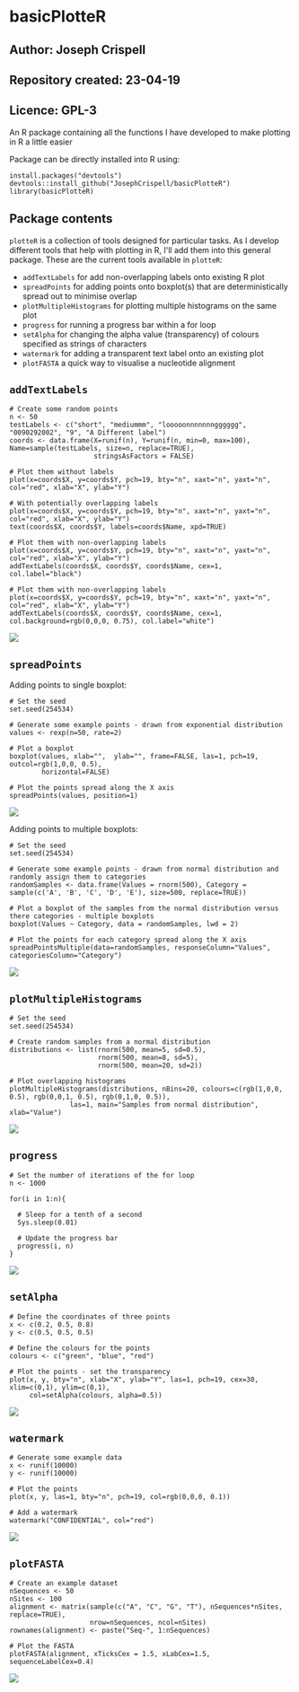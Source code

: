 # basicPlotteR
## Author: Joseph Crispell
## Repository created: 23-04-19
## Licence: GPL-3
An R package containing all the functions I have developed to make plotting in R a little easier

Package can be directly installed into R using:
```
install.packages("devtools")
devtools::install_github("JosephCrispell/basicPlotteR")
library(basicPlotteR)
```

## Package contents
`plotteR` is a collection of tools designed for particular tasks. As I develop different tools that help with plotting in R, I'll add them into this general package. These are the current tools available in `plotteR`:
- `addTextLabels` for add non-overlapping labels onto existing R plot
- `spreadPoints` for adding points onto boxplot(s) that are deterministically spread out to minimise overlap
- `plotMultipleHistograms` for plotting multiple histograms on the same plot
- `progress` for running a progress bar within a for loop
- `setAlpha` for changing the alpha value (transparency) of colours specified as strings of characters
- `watermark` for adding a transparent text label onto an existing plot
- `plotFASTA` a quick way to visualise a nucleotide alignment

## `addTextLabels`
```
# Create some random points
n <- 50
testLabels <- c("short", "mediummm", "looooonnnnnnngggggg", "0090292002", "9", "A Different label")
coords <- data.frame(X=runif(n), Y=runif(n, min=0, max=100), Name=sample(testLabels, size=n, replace=TRUE),
                     stringsAsFactors = FALSE)

# Plot them without labels
plot(x=coords$X, y=coords$Y, pch=19, bty="n", xaxt="n", yaxt="n", col="red", xlab="X", ylab="Y")

# With potentially overlapping labels
plot(x=coords$X, y=coords$Y, pch=19, bty="n", xaxt="n", yaxt="n", col="red", xlab="X", ylab="Y")
text(coords$X, coords$Y, labels=coords$Name, xpd=TRUE)

# Plot them with non-overlapping labels
plot(x=coords$X, y=coords$Y, pch=19, bty="n", xaxt="n", yaxt="n", col="red", xlab="X", ylab="Y")
addTextLabels(coords$X, coords$Y, coords$Name, cex=1, col.label="black")

# Plot them with non-overlapping labels
plot(x=coords$X, y=coords$Y, pch=19, bty="n", xaxt="n", yaxt="n", col="red", xlab="X", ylab="Y")
addTextLabels(coords$X, coords$Y, coords$Name, cex=1, col.background=rgb(0,0,0, 0.75), col.label="white")
```

![](ExampleImages/addTextLabels.gif)

## `spreadPoints`
Adding points to single boxplot:
```
# Set the seed
set.seed(254534)

# Generate some example points - drawn from exponential distribution
values <- rexp(n=50, rate=2)
 
# Plot a boxplot
boxplot(values, xlab="",  ylab="", frame=FALSE, las=1, pch=19, outcol=rgb(1,0,0, 0.5),
        horizontal=FALSE)
        
# Plot the points spread along the X axis
spreadPoints(values, position=1)
```

![](ExampleImages/spreadPoints_1.png)

Adding points to multiple boxplots:
```
# Set the seed
set.seed(254534)

# Generate some example points - drawn from normal distribution and randomly assign them to categories
randomSamples <- data.frame(Values = rnorm(500), Category = sample(c('A', 'B', 'C', 'D', 'E'), size=500, replace=TRUE))
 
# Plot a boxplot of the samples from the normal distribution versus there categories - multiple boxplots
boxplot(Values ~ Category, data = randomSamples, lwd = 2)
 
# Plot the points for each category spread along the X axis
spreadPointsMultiple(data=randomSamples, responseColumn="Values", categoriesColumn="Category")
```

![](ExampleImages/spreadPoints_2.png)

## `plotMultipleHistograms`
```
# Set the seed
set.seed(254534)

# Create random samples from a normal distribution
distributions <- list(rnorm(500, mean=5, sd=0.5), 
                      rnorm(500, mean=8, sd=5), 
                      rnorm(500, mean=20, sd=2))

# Plot overlapping histograms
plotMultipleHistograms(distributions, nBins=20, colours=c(rgb(1,0,0, 0.5), rgb(0,0,1, 0.5), rgb(0,1,0, 0.5)), 
		       las=1, main="Samples from normal distribution", xlab="Value")
```

![](ExampleImages/plotMultipleHistograms.png)

## `progress`
```
# Set the number of iterations of the for loop
n <- 1000

for(i in 1:n){
  
  # Sleep for a tenth of a second
  Sys.sleep(0.01)
  
  # Update the progress bar
  progress(i, n)
}
```

![](ExampleImages/progress.gif)

## `setAlpha`
```
# Define the coordinates of three points
x <- c(0.2, 0.5, 0.8)
y <- c(0.5, 0.5, 0.5)

# Define the colours for the points
colours <- c("green", "blue", "red")

# Plot the points - set the transparency
plot(x, y, bty="n", xlab="X", ylab="Y", las=1, pch=19, cex=30, xlim=c(0,1), ylim=c(0,1), 
     col=setAlpha(colours, alpha=0.5))
```

![](ExampleImages/setAlpha.png)

## `watermark`
```
# Generate some example data
x <- runif(10000)
y <- runif(10000)
 
# Plot the points
plot(x, y, las=1, bty="n", pch=19, col=rgb(0,0,0, 0.1))
 
# Add a watermark
watermark("CONFIDENTIAL", col="red")
```

![](ExampleImages/watermark.png)

## `plotFASTA`
```
# Create an example dataset
nSequences <- 50
nSites <- 100
alignment <- matrix(sample(c("A", "C", "G", "T"), nSequences*nSites, replace=TRUE),
                    nrow=nSequences, ncol=nSites)
rownames(alignment) <- paste("Seq-", 1:nSequences)

# Plot the FASTA
plotFASTA(alignment, xTicksCex = 1.5, xLabCex=1.5, sequenceLabelCex=0.4)
```

![](ExampleImages/plotFasta.png)

